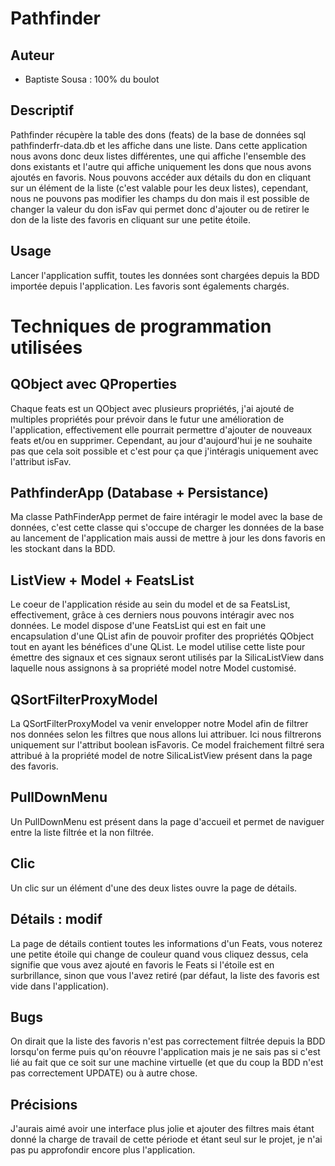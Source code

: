 # Pathfinder

## Auteur
- Baptiste Sousa : 100% du boulot

## Descriptif

Pathfinder récupère la table des dons (feats) de la base de données sql pathfinderfr-data.db et les affiche dans une liste. 
Dans cette application nous avons donc deux listes différentes, une qui affiche l'ensemble des dons existants et l'autre qui affiche uniquement les dons que nous avons ajoutés en favoris.
Nous pouvons accéder aux détails du don en cliquant sur un élément de la liste (c'est valable pour les deux listes), cependant, nous ne pouvons pas modifier les champs du don mais il est possible de changer la valeur du don isFav qui permet donc d'ajouter ou de retirer le don de la liste des favoris en cliquant sur une petite étoile.

## Usage

Lancer l'application suffit, toutes les données sont chargées depuis la BDD importée depuis l'application. Les favoris sont égalements chargés.

# Techniques de programmation utilisées

## QObject avec QProperties

Chaque feats est un QObject avec plusieurs propriétés, j'ai ajouté de multiples propriétés pour prévoir dans le futur une amélioration de l'application, effectivement elle pourrait permettre d'ajouter de nouveaux feats et/ou en supprimer. Cependant, au jour d'aujourd'hui je ne souhaite pas que cela soit possible et c'est pour ça que j'intéragis uniquement avec l'attribut isFav.

## PathfinderApp (Database + Persistance)

Ma classe PathFinderApp permet de faire intéragir le model avec la base de données, c'est cette classe qui s'occupe de charger les données de la base au lancement de l'application mais aussi de mettre à jour les dons favoris en les stockant dans la BDD.

## ListView + Model + FeatsList

Le coeur de l'application réside au sein du model et de sa FeatsList, effectivement, grâce à ces derniers nous pouvons intéragir avec nos données. Le model dispose d'une FeatsList qui est en fait une encapsulation d'une QList afin de pouvoir profiter des propriétés QObject tout en ayant les bénéfices d'une QList. Le model utilise cette liste pour émettre des signaux et ces signaux seront utilisés par la SilicaListView dans laquelle nous assignons à sa propriété model notre Model customisé.

## QSortFilterProxyModel

La QSortFilterProxyModel va venir envelopper notre Model afin de filtrer nos données selon les filtres que nous allons lui attribuer. Ici nous filtrerons uniquement sur l'attribut boolean isFavoris. Ce model fraichement filtré sera attribué à la propriété model de notre SilicaListView présent dans la page des favoris.

## PullDownMenu

Un PullDownMenu est présent dans la page d'accueil et permet de naviguer entre la liste filtrée et la non filtrée.

## Clic

Un clic sur un élément d'une des deux listes ouvre la page de détails.

## Détails : modif

La page de détails contient toutes les informations d'un Feats, vous noterez une petite étoile qui change de couleur quand vous cliquez dessus, cela signifie que vous avez ajouté en favoris le Feats si l'étoile est en surbrillance, sinon que vous l'avez retiré (par défaut, la liste des favoris est vide dans l'application).

## Bugs

On dirait que la liste des favoris n'est pas correctement filtrée depuis la BDD lorsqu'on ferme puis qu'on réouvre l'application mais je ne sais pas si c'est lié au fait que ce soit sur une machine virtuelle (et que du coup la BDD n'est pas correctement UPDATE) ou à autre chose.

## Précisions

J'aurais aimé avoir une interface plus jolie et ajouter des filtres mais étant donné la charge de travail de cette période et étant seul sur le projet, je n'ai pas pu approfondir encore plus l'application.
